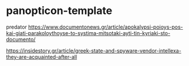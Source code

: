 # panopticon-template

predator 
https://www.documentonews.gr/article/apokalypsi-poioys-pos-kai-giati-parakoloythoyse-to-systima-mitsotaki-ayti-tin-kyriaki-sto-documento/

https://insidestory.gr/article/greek-state-and-spyware-vendor-intellexa-they-are-acquainted-after-all
